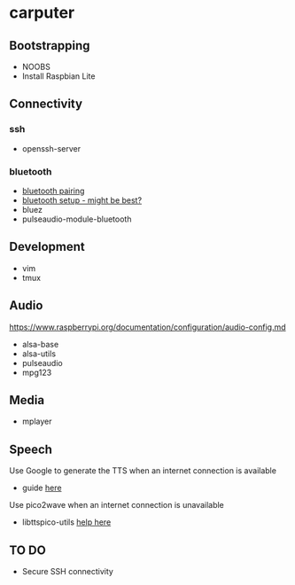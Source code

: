 # carputer

## Bootstrapping

- NOOBS
- Install Raspbian Lite

## Connectivity

### ssh
- openssh-server

### bluetooth
- [bluetooth pairing](https://www.cnet.com/how-to/how-to-setup-bluetooth-on-a-raspberry-pi-3/)
- [bluetooth setup - might be best?](https://github.com/BaReinhard/Super-Simple-Raspberry-Pi-Audio-Receiver-Install)
- bluez 
- pulseaudio-module-bluetooth

## Development
- vim
- tmux

## Audio

https://www.raspberrypi.org/documentation/configuration/audio-config.md

- alsa-base 
- alsa-utils 
- pulseaudio 
- mpg123

## Media
- mplayer

## Speech

Use Google to generate the TTS when an internet connection is available
- guide [here](https://elinux.org/RPi_Text_to_Speech_(Speech_Synthesis)#Google_Text_to_Speech)

Use pico2wave when an internet connection is unavailable
- libttspico-utils [help here](https://elinux.org/RPi_Text_to_Speech_(Speech_Synthesis)#Pico_Text_to_Speech)

## TO DO
- Secure SSH connectivity
